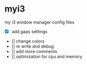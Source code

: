 # myi3
my i3 window manager config files

- [x] add gaps settings
- [] change colors
- [] re write and debug
- [] add more comments
- [] optimization for cpu and memory
